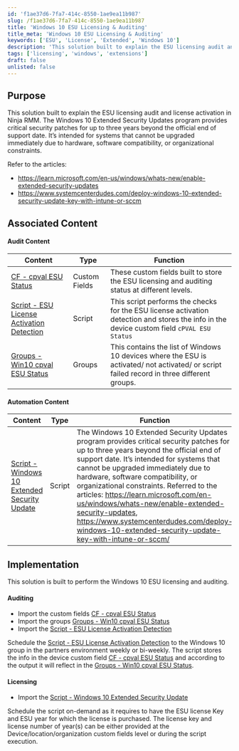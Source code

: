```yaml
---
id: 'f1ae37d6-7fa7-414c-8550-1ae9ea11b987'
slug: /f1ae37d6-7fa7-414c-8550-1ae9ea11b987
title: 'Windows 10 ESU Licensing & Auditing'
title_meta: 'Windows 10 ESU Licensing & Auditing'
keywords: ['ESU', 'License', 'Extended', 'Windows 10']
description: 'This solution built to explain the ESU licensing audit and license activation in Ninja RMM'
tags: ['licensing', 'windows', 'extensions']
draft: false
unlisted: false
---
```


## Purpose

This solution built to explain the ESU licensing audit and license activation in Ninja RMM.
The Windows 10 Extended Security Updates program provides critical security patches for up to three years beyond the official end of support date. It’s intended for systems that cannot be upgraded immediately due to hardware, software compatibility, or organizational constraints. 

Refer to the articles:  
- https://learn.microsoft.com/en-us/windows/whats-new/enable-extended-security-updates
- https://www.systemcenterdudes.com/deploy-windows-10-extended-security-update-key-with-intune-or-sccm

## Associated Content

#### Audit Content

| Content                                             | Type                                                      | Function                                               |
|-----------------------------------------------------|-----------------------------------------------------------|--------------------------------------------------------|
| [CF - cpval ESU Status](/docs/b4d0f4a1-7891-4315-875e-01fc96b17d59)      | Custom Fields | These custom fields built to store the ESU licensing and auditing status at different levels. |
| [Script - ESU License Activation Detection](/docs/2110ef0d-ceaf-4b38-a4ff-647fe66e1015)      | Script | This script performs the checks for the ESU license activation detection and stores the info in the device custom field `cPVAL ESU Status` |
| [Groups - Win10 cpval ESU Status](/docs/85bd58c3-9a63-4d35-a4ce-cff4d2feae26)      | Groups | This contains the list of Windows 10 devices where the ESU is activated/ not activated/ or script failed record in three different groups.|

#### Automation Content

| Content                                             | Type                                                      | Function                                               |
|-----------------------------------------------------|-----------------------------------------------------------|--------------------------------------------------------|
| [Script - Windows 10 Extended Security Update](/docs/ba4df182-e419-4377-819f-ef55c34b0380)    | Script | The Windows 10 Extended Security Updates program provides critical security patches for up to three years beyond the official end of support date. It’s intended for systems that cannot be upgraded immediately due to hardware, software compatibility, or organizational constraints. Referred to the articles: https://learn.microsoft.com/en-us/windows/whats-new/enable-extended-security-updates, https://www.systemcenterdudes.com/deploy-windows-10-extended-security-update-key-with-intune-or-sccm/ |

## Implementation

This solution is built to perform the Windows 10 ESU licensing and auditing.

#### Auditing
- Import the custom fields [CF - cpval ESU Status](/docs/b4d0f4a1-7891-4315-875e-01fc96b17d59)
- Import the groups [Groups - Win10 cpval ESU Status](/docs/85bd58c3-9a63-4d35-a4ce-cff4d2feae26)
- Import the [Script - ESU License Activation Detection](/docs/2110ef0d-ceaf-4b38-a4ff-647fe66e1015) 

Schedule the [Script - ESU License Activation Detection](/docs/2110ef0d-ceaf-4b38-a4ff-647fe66e1015) to the Windows 10 group in the partners environment weekly or bi-weekly. The script stores the info in the device custom field [CF - cpval ESU Status](/docs/b4d0f4a1-7891-4315-875e-01fc96b17d59) and according to the output it will reflect in the [Groups - Win10 cpval ESU Status](/docs/85bd58c3-9a63-4d35-a4ce-cff4d2feae26).

#### Licensing
- Import the [Script - Windows 10 Extended Security Update](/docs/ba4df182-e419-4377-819f-ef55c34b0380)

Schedule the script on-demand as it requires to have the ESU license Key and ESU year for which the license is purchased.
The license key and license number of year(s) can be either provided at the Device/location/organization custom fields level or during the script execution.
